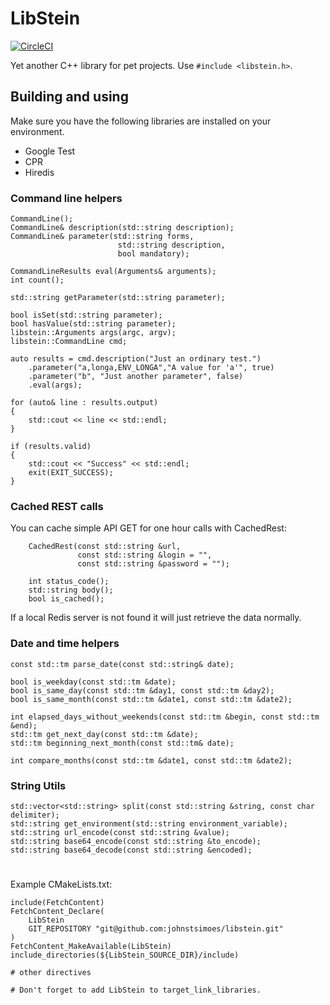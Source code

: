 # LibStein

[![CircleCI](https://circleci.com/gh/johnstsimoes/libstein.svg?style=shield&circle-token=cbaed39aa3833480914921853063e56e85cf172a)](<LINK>)

Yet another C++ library for pet projects. Use `#include <libstein.h>`.

## Building and using

Make sure you have the following libraries are installed on your environment.

* Google Test
* CPR
* Hiredis

### Command line helpers

```
CommandLine();
CommandLine& description(std::string description);
CommandLine& parameter(std::string forms,
                        std::string description,
                        bool mandatory);

CommandLineResults eval(Arguments& arguments);
int count();

std::string getParameter(std::string parameter);

bool isSet(std::string parameter);
bool hasValue(std::string parameter);
libstein::Arguments args(argc, argv);
libstein::CommandLine cmd;

auto results = cmd.description("Just an ordinary test.")
    .parameter("a,longa,ENV_LONGA","A value for 'a'", true)
    .parameter("b", "Just another parameter", false)
    .eval(args);

for (auto& line : results.output)
{
    std::cout << line << std::endl;
}

if (results.valid)
{
    std::cout << "Success" << std::endl;
    exit(EXIT_SUCCESS);
}
```

### Cached REST calls

You can cache simple API GET for one hour calls with CachedRest:

```
    CachedRest(const std::string &url,
               const std::string &login = "",
               const std::string &password = "");

    int status_code();
    std::string body();
    bool is_cached();
```

If a local Redis server is not found it will just retrieve the data normally.

### Date and time helpers

```
const std::tm parse_date(const std::string& date);

bool is_weekday(const std::tm &date);
bool is_same_day(const std::tm &day1, const std::tm &day2);
bool is_same_month(const std::tm &date1, const std::tm &date2);

int elapsed_days_without_weekends(const std::tm &begin, const std::tm &end);
std::tm get_next_day(const std::tm &date);
std::tm beginning_next_month(const std::tm& date);

int compare_months(const std::tm &date1, const std::tm &date2);
```

### String Utils

```
std::vector<std::string> split(const std::string &string, const char delimiter);
std::string get_environment(std::string environment_variable);
std::string url_encode(const std::string &value);
std::string base64_encode(const std::string &to_encode);
std::string base64_decode(const std::string &encoded);
```

#
Example CMakeLists.txt:

```
include(FetchContent)
FetchContent_Declare(
    LibStein
    GIT_REPOSITORY "git@github.com:johnstsimoes/libstein.git"
)
FetchContent_MakeAvailable(LibStein)
include_directories(${LibStein_SOURCE_DIR}/include)

# other directives

# Don't forget to add LibStein to target_link_libraries.
```
